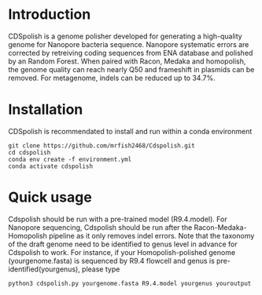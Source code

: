# Introduction
CDSpolish is a genome polisher developed for generating a high-quality genome for Nanopore bacteria sequence. Nanopore systematic errors are corrected by retreiving coding sequences from ENA database and polished by an Random Forest. When paired with Racon, Medaka and homopolish, the genome quality can reach nearly Q50 and frameshift in plasmids can be removed. For metagenome, indels can be reduced up to 34.7%.

# Installation
CDSpolish is recommendated to install and run within a conda environment

	git clone https://github.com/mrfish2468/Cdspolish.git
	cd cdspolish
	conda env create -f environment.yml
	conda activate cdspolish

# Quick usage

Cdspolish should be run with a pre-trained model (R9.4.model). For Nanopore sequencing, Cdspolish should be run after the Racon-Medaka-Homopolish pipeline as it only removes indel errors. Note that the taxonomy of the draft genome need to be identified to genus level in advance for Cdspolish to work. For instance, if your Homopolish-polished genome (yourgenome.fasta) is sequenced by R9.4 flowcell and genus is pre-identified(yourgenus), please type
```
python3 cdspolish.py yourgenome.fasta R9.4.model yourgenus youroutput
```
